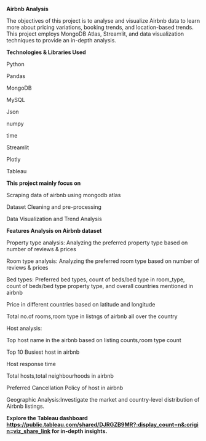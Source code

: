 **Airbnb Analysis**

The objectives of this project is to analyse and visualize Airbnb data to learn more about pricing variations, booking trends, and location-based trends. This project employs MongoDB Atlas, Streamlit, and data visualization techniques to provide an in-depth analysis.



**Technologies & Libraries Used**

Python

Pandas

MongoDB

MySQL

Json

numpy

time

Streamlit

Plotly

Tableau

**This project mainly focus on**

Scraping data of airbnb using mongodb atlas

Dataset Cleaning and pre-processing

Data Visualization and Trend Analysis


**Features Analysis on Airbnb dataset**

Property type analysis: Analyzing the preferred property type based on number of reviews & prices

Room type analysis: Analyzing the preferred room type based on number of reviews & prices

Bed types: Preferred bed types, count of beds/bed type in room_type, count of beds/bed type property type, and overall countries mentioned in airbnb

Price in different countries based on latitude and longitude 

Total no.of rooms,room type in listngs of airbnb all over the country

Host analysis:

Top host name in the airbnb based on listing counts,room type count

Top 10 Busiest host in airbnb 

Host response time 

Total hosts,total neighbourhoods in airbnb
              
Preferred Cancellation Policy of host in airbnb

Geographic Analysis:Investigate the market and country-level distribution of Airbnb listings.

**Explore the Tableau dashboard https://public.tableau.com/shared/DJRGZB9MR?:display_count=n&:origin=viz_share_link for in-depth insights.**







